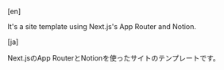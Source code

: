 [en]

It's a site template using Next.js's App Router and Notion.

[ja]

Next.jsのApp RouterとNotionを使ったサイトのテンプレートです。